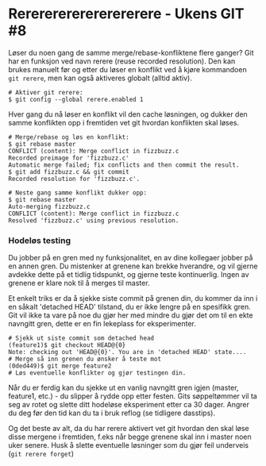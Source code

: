 # Rerererererererererere - Ukens GIT #8

Løser du noen gang de samme merge/rebase-konfliktene flere ganger? Git har en funksjon ved navn rerere (reuse recorded resolution). Den kan brukes manuelt før og etter du løser en konflikt ved å kjøre kommandoen `git rerere`, men kan også aktiveres globalt (alltid aktiv).

	# Aktiver git rerere:
	$ git config --global rerere.enabled 1

Hver gang du nå løser en konflikt vil den cache løsningen, og dukker den samme konflikten opp i fremtiden vet git hvordan konflikten skal løses.

	# Merge/rebase og løs en konflikt:
	$ git rebase master
	CONFLICT (content): Merge conflict in fizzbuzz.c
	Recorded preimage for 'fizzbuzz.c'
	Automatic merge failed; fix conflicts and then commit the result.
	$ git add fizzbuzz.c && git commit
	Recorded resolution for 'fizzbuzz.c'.

	# Neste gang samme konflikt dukker opp:
	$ git rebase master
	Auto-merging fizzbuzz.c
	CONFLICT (content): Merge conflict in fizzbuzz.c
	Resolved 'fizzbuzz.c' using previous resolution.

### Hodeløs testing

Du jobber på en gren med ny funksjonalitet, en av dine kollegaer jobber på en annen gren. Du mistenker at grenene kan brekke hverandre, og vil gjerne avdekke dette på et tidlig tidspunkt, og gjerne teste kontinuerlig. Ingen av grenene er klare nok til å merges til master.

Et enkelt triks er da å sjekke siste commit på grenen din, du kommer da inn i en såkalt 'detached HEAD' tilstand, du er ikke lengre på en spesifikk gren. Git vil ikke ta vare på noe du gjør her med mindre du gjør det om til en ekte navngitt gren, dette er en fin lekeplass for eksperimenter.

	# Sjekk ut siste commit som detached head
	(feature1)$ git checkout HEAD@{0}
	Note: checking out 'HEAD@{0}'. You are in 'detached HEAD' state....
	# Merge så inn grenen du ønsker å teste mot
	(0ded449)$ git merge feature2
	# Løs eventuelle konflikter og gjør testingen din.

Når du er ferdig kan du sjekke ut en vanlig navngitt gren igjen (master, feature1, etc.) - du slipper å rydde opp etter festen. Gits søppeltømmer vil ta seg av rotet og slette ditt hodeløse eksperiment etter ca 30 dager. Angrer du deg før den tid kan du ta i bruk reflog (se tidligere dasstips).

Og det beste av alt, da du har rerere aktivert vet git hvordan den skal løse disse mergene i fremtiden, f.eks når begge grenene skal inn i master noen uker senere. Husk å slette eventuelle løsninger som du gjør feil underveis (`git rerere forget`)

